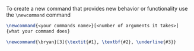 

To create a new command that provides new behavior or functionality use the `\newcommand` command

```latex
\newcommand{<your commands name>}[<number of arguments it takes>]
{what your command does}
```

```latex
\newcommand{\bryan}[3]{\textit{#1}, \textbf{#2}, \underline{#3}}
```
